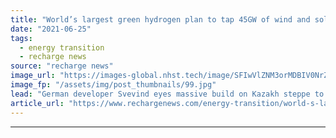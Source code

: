 ```yaml
---
title: "World’s largest green hydrogen plan to tap 45GW of wind and solar in Kazakhstan"
date: "2021-06-25"
tags: 
  - energy transition
  - recharge news
source: "recharge news"
image_url: "https://images-global.nhst.tech/image/SFIwVlZNM3orMDBIV0NrZUN0ZXhEY3IrZXJBYVhYZis2T0tabnBRa29sND0=/nhst/binary/52dede2f2ec7b7609e211b119baa39c3"
image_fp: "/assets/img/post_thumbnails/99.jpg"
lead: "German developer Svevind eyes massive build on Kazakh steppe to fuel 30GW of electrolysers producing three million tonnes of green H2"
article_url: "https://www.rechargenews.com/energy-transition/world-s-largest-green-hydrogen-plan-to-tap-45gw-of-wind-and-solar-in-kazakhstan/2-1-1031081"
---
```


---
